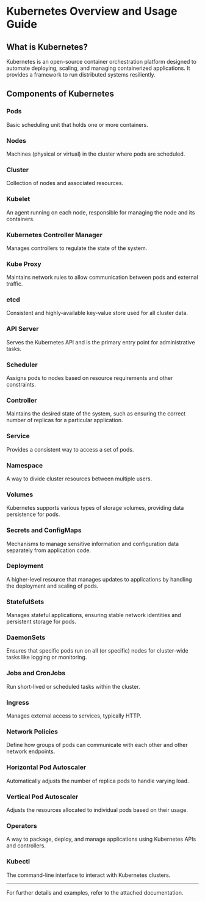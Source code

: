 # Kubernetes Overview and Usage Guide

## What is Kubernetes?
Kubernetes is an open-source container orchestration platform designed to automate deploying, scaling, and managing containerized applications. It provides a framework to run distributed systems resiliently.

## Components of Kubernetes

### Pods
Basic scheduling unit that holds one or more containers.

### Nodes
Machines (physical or virtual) in the cluster where pods are scheduled.

### Cluster
Collection of nodes and associated resources.

### Kubelet
An agent running on each node, responsible for managing the node and its containers.

### Kubernetes Controller Manager
Manages controllers to regulate the state of the system.

### Kube Proxy
Maintains network rules to allow communication between pods and external traffic.

### etcd
Consistent and highly-available key-value store used for all cluster data.

### API Server
Serves the Kubernetes API and is the primary entry point for administrative tasks.

### Scheduler
Assigns pods to nodes based on resource requirements and other constraints.

### Controller
Maintains the desired state of the system, such as ensuring the correct number of replicas for a particular application.

### Service
Provides a consistent way to access a set of pods.

### Namespace
A way to divide cluster resources between multiple users.

### Volumes
Kubernetes supports various types of storage volumes, providing data persistence for pods.

### Secrets and ConfigMaps
Mechanisms to manage sensitive information and configuration data separately from application code.

### Deployment
A higher-level resource that manages updates to applications by handling the deployment and scaling of pods.

### StatefulSets
Manages stateful applications, ensuring stable network identities and persistent storage for pods.

### DaemonSets
Ensures that specific pods run on all (or specific) nodes for cluster-wide tasks like logging or monitoring.

### Jobs and CronJobs
Run short-lived or scheduled tasks within the cluster.

### Ingress
Manages external access to services, typically HTTP.

### Network Policies
Define how groups of pods can communicate with each other and other network endpoints.

### Horizontal Pod Autoscaler
Automatically adjusts the number of replica pods to handle varying load.

### Vertical Pod Autoscaler
Adjusts the resources allocated to individual pods based on their usage.

### Operators
A way to package, deploy, and manage applications using Kubernetes APIs and controllers.

### Kubectl
The command-line interface to interact with Kubernetes clusters.

---

For further details and examples, refer to the attached documentation.
